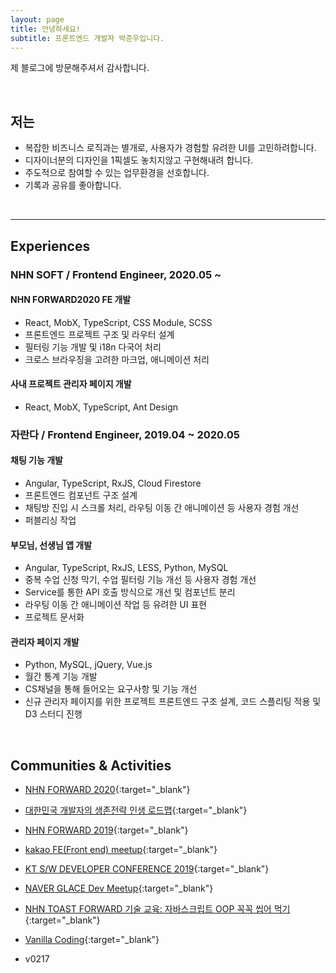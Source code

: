 ```yaml
---
layout: page
title: 안녕하세요!
subtitle: 프론트엔드 개발자 박준우입니다.
---
```


제 블로그에 방문해주셔서 감사합니다.

<br>

## 저는

- 복잡한 비즈니스 로직과는 별개로, 사용자가 경험할 유려한 UI를 고민하려합니다.
- 디자이너분의 디자인을 1픽셀도 놓치지않고 구현해내려 합니다.
- 주도적으로 참여할 수 있는 업무환경을 선호합니다.
- 기록과 공유를 좋아합니다.

<br>

---

## Experiences

### NHN SOFT / Frontend Engineer, 2020.05 ~

#### NHN FORWARD2020 FE 개발

- React, MobX, TypeScript, CSS Module, SCSS
- 프론트엔드 프로젝트 구조 및 라우터 설계
- 필터링 기능 개발 및 i18n 다국어 처리
- 크로스 브라우징을 고려한 마크업, 애니메이션 처리

#### 사내 프로젝트 관리자 페이지 개발

- React, MobX, TypeScript, Ant Design

### 자란다 / Frontend Engineer, 2019.04 ~ 2020.05

#### 채팅 기능 개발

- Angular, TypeScript, RxJS, Cloud Firestore
- 프론트엔드 컴포넌트 구조 설계
- 채팅방 진입 시 스크롤 처리, 라우팅 이동 간 애니메이션 등 사용자 경험 개선
- 퍼블리싱 작업

#### 부모님, 선생님 앱 개발

- Angular, TypeScript, RxJS, LESS, Python, MySQL
- 중복 수업 신청 막기, 수업 필터링 기능 개선 등 사용자 경험 개선
- Service를 통한 API 호출 방식으로 개선 및 컴포넌트 분리
- 라우팅 이동 간 애니메이션 작업 등 유려한 UI 표현
- 프로젝트 문서화

#### 관리자 페이지 개발

- Python, MySQL, jQuery, Vue.js
- 월간 통계 기능 개발
- CS채널을 통해 들어오는 요구사항 및 기능 개선
- 신규 관리자 페이지를 위한 프로젝트 프론트엔드 구조 설계, 코드 스플리팅 적용 및 D3 스터디 진행

<br>

## Communities & Activities

- [NHN FORWARD 2020](https://forward.nhn.com/home){:target="\_blank"}
- [대한민국 개발자의 생존전략 인생 로드맵](https://www.onoffmix.com/event/205305){:target="\_blank"}
- [NHN FORWARD 2019](https://forward.nhn.com/2019/seoul/){:target="\_blank"}
- [kakao FE(Front end) meetup](https://tech.kakao.com/2019/10/24/kakao-fefront-end-meetup-2/){:target="\_blank"}
- [KT S/W DEVELOPER CONFERENCE 2019](https://festa.io/events/344){:target="\_blank"}
- [NAVER GLACE Dev Meetup](){:target="\_blank"}
- [NHN TOAST FORWARD 기술 교육: 자바스크립트 OOP 꼭꼭 씹어 먹기](https://onoffmix.com/event/181202){:target="\_blank"}
- [Vanilla Coding](https://www.vanillacoding.co/){:target="\_blank"}

- v0217
